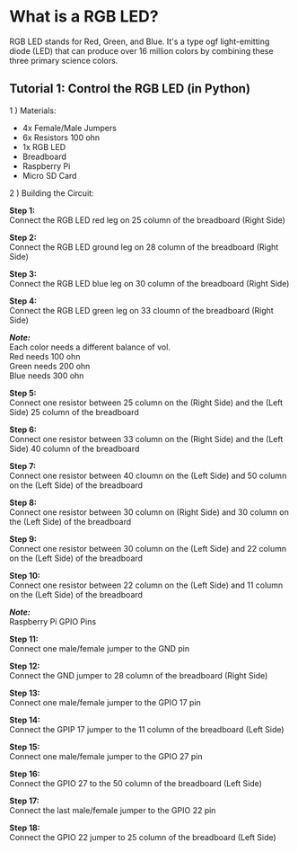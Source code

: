 # What is a RGB LED?
RGB LED stands for Red, Green, and Blue. It's a type ogf light-emitting diode (LED) that can produce over 16 million colors by combining these three primary science colors.

## Tutorial 1: Control the RGB LED (in Python)

1 ) Materials:

- 4x Female/Male Jumpers
- 6x Resistors 100 ohn
- 1x RGB LED
- Breadboard
- Raspberry Pi
- Micro SD Card

2 ) Building the Circuit:

**Step 1:** <br>
Connect the RGB LED red leg on 25 column of the breadboard (Right Side)

**Step 2:** <br>
Connect the RGB LED ground leg on 28 column of the breadboard (Right Side)

**Step 3:** <br>
Connect the RGB LED blue leg on 30 column of the breadboard (Right Side)

**Step 4:** <br>
Connect the RGB LED green leg on 33 cloumn of the breadboard (Right Side)

***Note:*** <br>
Each color needs a different balance of vol. <br>
Red needs 100 ohn <br>
Green needs 200 ohn <br>
Blue needs 300 ohn <br>

**Step 5:** <br>
Connect one resistor between 25 column on the (Right Side) and the (Left Side) 25 column of the breadboard

**Step 6:** <br>
Connect one resistor between 33 column on the (Right Side) and the (Left Side) 40 column of the breadboard

**Step 7:** <br>
Connect one resistor between 40 cloumn on the (Left Side) and 50 column on the (Left Side) of the breadboard

**Step 8:** <br>
Connect one resistor between 30 column on (Right Side) and 30 column on the (Left Side) of the breadboard

**Step 9:** <br>
Connect one resistor between 30 column on the (Left Side) and 22 column on the (Left Side) of the breadboard

**Step 10:** <br>
Connect one resistor between 22 column on the (Left Side) and 11 column on the (Left Side) of the breadboard

***Note:*** <br>
Raspberry Pi GPIO Pins
	
**Step 11:** <br>
Connect one male/female jumper to the GND pin

**Step 12:** <br>
Connect the GND jumper to 28 column of the breadboard (Right Side)

**Step 13:** <br>
Connect one male/female jumper to the GPIO 17 pin

**Step 14:** <br>
Connect the GPIP 17 jumper to the 11 column of the breadboard (Left Side)

**Step 15:** <br>
Connect one male/female jumper to the GPIO 27 pin

**Step 16:** <br>
Connect the GPIO 27 to the 50 column of the breadboard (Left Side)

**Step 17:** <br>
Connect the last male/female jumper to the GPIO 22 pin

**Step 18:** <br>
Connect the GPIO 22 jumper to 25 column of the breadboard (Left Side)
